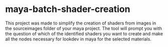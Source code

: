 # maya-batch-shader-creation
This project was made to simplify the creation of shaders from images in the sourceimages folder of your maya project. The tool will prompt you with the question of which of the identified shaders you want to create and make all the nodes necessary for lookdev in maya for the selected materials.
